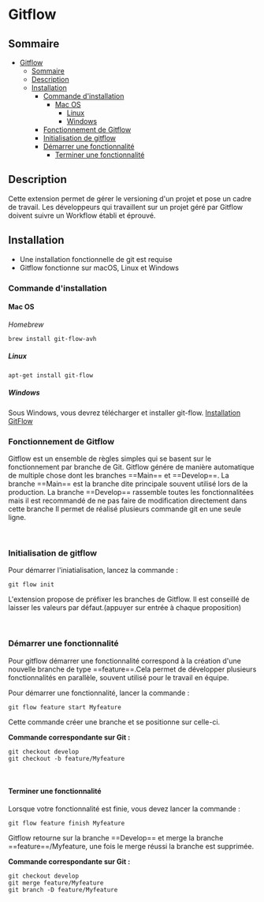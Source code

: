 # Gitflow

## Sommaire

- [Gitflow](#gitflow)
  - [Sommaire](#sommaire)
  - [Description](#description)
  - [Installation](#installation)
    - [Commande d'installation](#commande-dinstallation)
      - [Mac OS](#mac-os)
        - [Linux](#linux)
        - [Windows](#windows)
    - [Fonctionnement de Gitflow](#fonctionnement-de-gitflow)
    - [Initialisation de gitflow](#initialisation-de-gitflow)
    - [Démarrer une fonctionnalité](#démarrer-une-fonctionnalité)
      - [Terminer une fonctionnalité](#terminer-une-fonctionnalité)

## Description

Cette extension permet de gérer le versioning d'un projet et pose un cadre de travail.
Les développeurs qui travaillent sur un projet géré par Gitflow doivent suivre un Workflow établi et éprouvé.

## Installation

- Une installation fonctionnelle de git est requise
- Gitflow fonctionne sur macOS, Linux et Windows

### Commande d'installation

#### Mac OS

_Homebrew_

```
brew install git-flow-avh
```

##### Linux

```
apt-get install git-flow
```

##### Windows

Sous Windows, vous devrez télécharger et installer git-flow.
[Installation GitFlow](https://git-scm.com/download/win)

### Fonctionnement de Gitflow

Gitflow est un ensemble de règles simples qui se basent sur le fonctionnement par branche de Git.
Gitflow génére de manière automatique de multiple chose dont les branches ==Main== et ==Develop==.
La branche ==Main== est la branche dite principale souvent utilisé lors de la production.
La branche ==Develop== rassemble toutes les fonctionnalitées mais il est recommandé de ne pas faire de modification directement dans cette branche
Il permet de réalisé plusieurs commande git en une seule ligne.

</br>

### Initialisation de gitflow

Pour démarrer l'iniatialisation, lancez la commande :

```
git flow init
```

L'extension propose de préfixer les branches de Gitflow. Il est conseillé de laisser les valeurs par défaut.(appuyer sur entrée à chaque proposition)

</br>

### Démarrer une fonctionnalité

Pour gitflow démarrer une fonctionnalité correspond à la création d'une nouvelle branche de type ==feature==.Cela permet de développer plusieurs fonctionnalités en parallèle, souvent utilisé pour le travail en équipe.

Pour démarrer une fonctionnalité, lancer la commande :

```
git flow feature start Myfeature
```

Cette commande créer une branche et se positionne sur celle-ci.

**Commande correspondante sur Git :**

```
git checkout develop
git checkout -b feature/Myfeature
```

</br>

#### Terminer une fonctionnalité

Lorsque votre fonctionnalité est finie, vous devez lancer la commande :

```
git flow feature finish Myfeature
```

Gitflow retourne sur la branche ==Develop== et merge la branche ==feature==/Myfeature, une fois le merge réussi la branche est supprimée.

**Commande correspondante sur Git :**

```
git checkout develop
git merge feature/Myfeature
git branch -D feature/Myfeature
```

</br>
